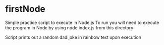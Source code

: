 # firstNode
Simple practice script to execute in Node.js
To run you will need to execute the program in Node by using node index.js from this directory

Script prints out a random dad joke in rainbow text upon execution
